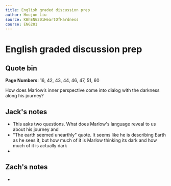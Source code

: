```yaml
---
title: English graded discussion prep
author: Houjun Liu
source: KBhENG201HeartOfHardness
course: ENG201
---
```


# English graded discussion prep

## Quote bin

**Page Numbers**: 16, 42, 43, 44, 46, 47, 51, 60

How does Marlow’s inner perspective come into dialog with the darkness along his journey?


## Jack's notes
- This asks two questions. What does Marlow's language reveal to us about his journey and
- "The earth seemed unearthly" quote. It seems like he is describing Earth as he sees it, but how much of it is Marlow thinking its dark and how much of it is actually dark
- 




## Zach's notes

- 
